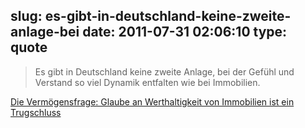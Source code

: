 slug: es-gibt-in-deutschland-keine-zweite-anlage-bei
date: 2011-07-31 02:06:10
type: quote
---

> Es gibt in Deutschland keine zweite Anlage, bei der Gefühl und Verstand so viel Dynamik entfalten wie bei Immobilien.

[Die Vermögensfrage: Glaube an Werthaltigkeit von Immobilien ist ein Trugschluss](http://www.faz.net/artikel/C30974/die-vermoegensfrage-glaube-an-werthaltigkeit-von-immobilien-ist-ein-trugschluss-30470822.html)
